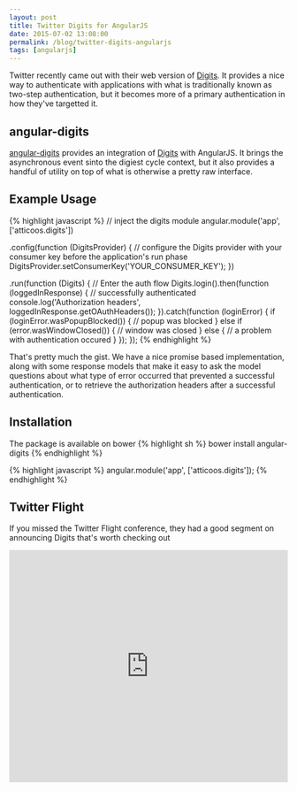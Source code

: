 ```yaml
---
layout: post
title: Twitter Digits for AngularJS
date: 2015-07-02 13:08:00
permalink: /blog/twitter-digits-angularjs
tags: [angularjs]
---
```


Twitter recently came out with their web version of [Digits](digits 'Twitter fabric digits'). It provides a nice way to authenticate with applications with what is traditionally known as two-step authentication, but it becomes more of a primary authentication in how they've targetted it.

## angular-digits

[angular-digits](angular-digits, 'angular-digits on Github') provides an integration of [Digits](digits 'Twitter fabric digits') with AngularJS. It brings the asynchronous event sinto the digiest cycle context, but it also provides a handful of utility on top of what is otherwise a pretty raw interface.

## Example Usage

{% highlight javascript %}
// inject the digits module
angular.module('app', ['atticoos.digits'])

.config(function (DigitsProvider) {
  // configure the Digits provider with your consumer key before the application's run phase
  DigitsProvider.setConsumerKey('YOUR_CONSUMER_KEY');
})

.run(function (Digits) {
  // Enter the auth flow
  Digits.login().then(function (loggedInResponse) {
    // successfully authenticated
    console.log('Authorization headers', loggedInResponse.getOAuthHeaders());
  }).catch(function (loginError) {
    if (loginError.wasPopupBlocked()) {
      // popup was blocked
    } else if (error.wasWindowClosed()) {
      // window was closed
    } else {
      // a problem with authentication occured
    }
  });
});
{% endhighlight %}

That's pretty much the gist. We have a nice promise based implementation, along with some response models that make it easy to ask the model questions about what type of error occurred that prevented a successful authentication, or to retrieve the authorization headers after a successful authentication.

## Installation

The package is available on bower
{% highlight sh %}
bower install angular-digits
{% endhighlight %}

{% highlight javascript %}
angular.module('app', ['atticoos.digits']);
{% endhighlight %}

## Twitter Flight

If you missed the Twitter Flight conference, they had a good segment on announcing Digits that's worth checking out<br/>
<iframe width="100%" height="420" src="https://www.youtube.com/embed/KilgexyjPsA" frameborder="0" allowfullscreen></iframe>

[digits]: https://get.fabric.io/digits
[angular-digits]: https://github.com/ajwhite/angular-digits
